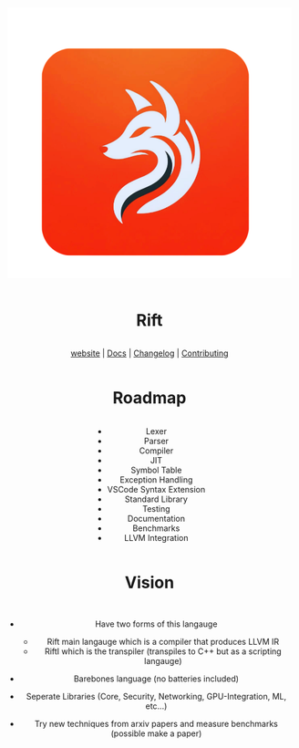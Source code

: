 
<div align="center" style="display:grid;place-items:center;">
<p>
    <a href="https://rift-lang.org/" target="_blank"><img width="500" src="media/fox2.png"></a>
</p>
<h1>Rift</h1>

[website](https://localhost)
| [Docs](https://localhost)
| [Changelog](https://localhost)
| [Contributing](https://localhost)



# Roadmap
- Lexer
- Parser
- Compiler
- JIT
- Symbol Table
- Exception Handling
- VSCode Syntax Extension
- Standard Library
- Testing
- Documentation
- Benchmarks
- LLVM Integration



# Vision

 - Have two forms of this langauge
    - Rift main langauge which is a compiler that produces LLVM IR
    - RiftI which is the transpiler (transpiles to C++ but as a scripting langauge)

 - Barebones language (no batteries included)
 - Seperate Libraries (Core, Security, Networking, GPU-Integration, ML, etc...)
 - Try new techniques from arxiv papers and measure benchmarks (possible make a paper)


